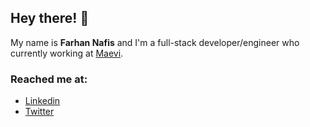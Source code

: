 ## Hey there! 👋

My name is **Farhan Nafis** and I'm a full-stack developer/engineer who currently working at [Maevi](https://maevi.my/).
<!---
### Languages & Frameworks
![NodeJS](https://img.shields.io/badge/-NodeJs-339933?logo=node.js&logoColor=white&style=for-the-badge)
![ElectronJS](https://img.shields.io/badge/-ElectronJs-47848F?logo=electron&logoColor=white&style=for-the-badge)
![ReactJS](https://img.shields.io/badge/-ReactJs-61DAFB?logo=react&logoColor=white&style=for-the-badge)
![AngularJS](https://img.shields.io/badge/-AngularJS-E23237?logo=angularjs&logoColor=white&style=for-the-badge)
![TailwindCSS](https://img.shields.io/badge/-TailwindCSS-38B2AC?logo=tailwind-css&logoColor=white&style=for-the-badge)
-->
### Reached me at:
- [Linkedin](https://linkedin.com/in/farhannafis/)
- [Twitter](https://twitter.com/farhannafis)
